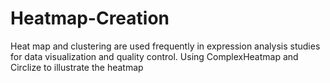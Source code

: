 # Heatmap-Creation
Heat map and clustering are used frequently in expression analysis studies for data visualization and quality control.
Using ComplexHeatmap and Circlize to illustrate the heatmap
